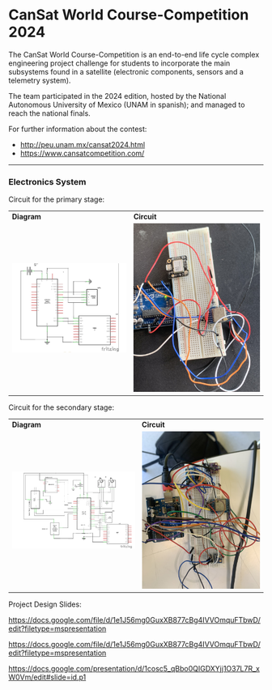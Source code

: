 # CanSat World Course-Competition 2024

The CanSat World Course-Competition is an end-to-end life cycle complex engineering project challenge for students to incorporate the main subsystems found in a satellite (electronic components, sensors and a telemetry system).

The team participated in the 2024 edition, hosted by the National Autonomous University of Mexico (UNAM in spanish); and managed to reach the national finals.

For further information about the contest:
* http://peu.unam.mx/cansat2024.html
* https://www.cansatcompetition.com/

----
### Electronics System

Circuit for the primary stage:

<div align="center">
    <table >
     <tr>
        <td><b>Diagram</b></td>
        <td><b>Circuit</b></td>
     </tr>
     <tr>
       <td><a href="https://github.com/MateoMinghi/Photonics/blob/main/img/primary_diagram.png"><img src="https://github.com/MateoMinghi/Photonics/blob/main/img/primary_diagram.png" > </img></a></td>
       <td><a href="https://github.com/MateoMinghi/Photonics/blob/main/img/primary_circuit.jpeg"><img src="https://github.com/MateoMinghi/Photonics/blob/main/img/primary_circuit.jpeg"></img></a></td>
     </tr>
    </table>
    </div>

Circuit for the secondary stage:

<div align="center">
    <table >
     <tr>
        <td><b>Diagram</b></td>
        <td><b>Circuit</b></td>
     </tr>
     <tr>
       <td><a href="https://github.com/MateoMinghi/Photonics/blob/main/img/secondary_diagram.png"><img src="https://github.com/MateoMinghi/Photonics/blob/main/img/secondary_diagram.png" > </img></a></td>
       <td><a href="https://github.com/MateoMinghi/Photonics/blob/main/img/secnodary_circuit.jpeg"><img src="https://github.com/MateoMinghi/Photonics/blob/main/img/secnodary_circuit.jpeg"></img></a></td>
     </tr>
    </table>
    </div>


Project Design Slides:

https://docs.google.com/file/d/1e1J56mg0GuxXB877cBg4IVVOmquFTbwD/edit?filetype=mspresentation

https://docs.google.com/file/d/1e1J56mg0GuxXB877cBg4IVVOmquFTbwD/edit?filetype=mspresentation

https://docs.google.com/presentation/d/1cosc5_qBbo0QIGDXYjj1O37L7R_xW0Vm/edit#slide=id.p1
 
